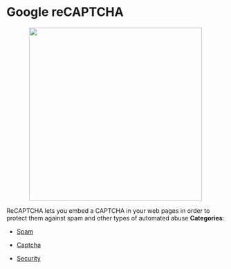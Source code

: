 # Google reCAPTCHA

<p align="center">
    <img width="400" src="https://raw.githubusercontent.com/awesome-apis/awesome-apis/apis/google-recaptcha/logo_256x256.png" />
</p>


ReCAPTCHA lets you embed a CAPTCHA in your web pages in order to protect them against spam and other types of automated abuse
**Categories**:

- [Spam](https://github/awesome-apis/awesome-apis#spam)

- [Captcha](https://github/awesome-apis/awesome-apis#captcha)

- [Security](https://github/awesome-apis/awesome-apis#security)



